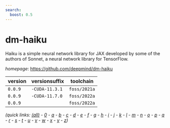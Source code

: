 ```yaml
---
search:
  boost: 0.5
---
```

# dm-haiku

Haiku is a simple neural network library for JAX developed by some of the authors of Sonnet, a neural network library for TensorFlow.

*homepage*: <https://github.com/deepmind/dm-haiku>

version | versionsuffix | toolchain
--------|---------------|----------
``0.0.9`` | ``-CUDA-11.3.1`` | ``foss/2021a``
``0.0.9`` | ``-CUDA-11.7.0`` | ``foss/2022a``
``0.0.9`` |  | ``foss/2022a``


*(quick links: [(all)](../index.md) - [0](../0/index.md) - [a](../a/index.md) - [b](../b/index.md) - [c](../c/index.md) - [d](../d/index.md) - [e](../e/index.md) - [f](../f/index.md) - [g](../g/index.md) - [h](../h/index.md) - [i](../i/index.md) - [j](../j/index.md) - [k](../k/index.md) - [l](../l/index.md) - [m](../m/index.md) - [n](../n/index.md) - [o](../o/index.md) - [p](../p/index.md) - [q](../q/index.md) - [r](../r/index.md) - [s](../s/index.md) - [t](../t/index.md) - [u](../u/index.md) - [v](../v/index.md) - [w](../w/index.md) - [x](../x/index.md) - [y](../y/index.md) - [z](../z/index.md))*

